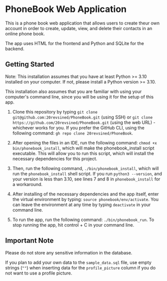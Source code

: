# PhoneBook Web Application

This is a phone book web application that allows users to create theur own account in order to
create, update, view, and delete their contacts in an online phone book.

The app uses HTML for the frontend and Python and SQLite for the backend.

## Getting Started
Note: This installation assumes that you have at least Python >= 3.10 installed on your computer.
If not, please install a Python version >= 3.10.

This installation also assumes that you are familiar with using your computer's command line,
since you will be using it for the setup of this app.

1. Clone this repository by typing `git clone git@github.com:20revsined/PhoneBook.git` (using SSH)
or `git clone https://github.com/20revsined/PhoneBook.git` (using the web URL) - whichever works for you.
If you prefer the GitHub CLI, using the following command: `gh repo clone 20revsined/PhoneBook`.

2. After opening the files in an IDE, run the following command: `chmod +x bin/phonebook_install`, which will make the phonebook_install
script executable. This will allow you to run this script, which will install the necessary dependencies for this project.

3. Then, run the following command, `./bin/phonebook_install`, which will run the `phonebook_install` shell script.
If you run `python3 --version`, and your version is less than 3.10, see lines 7 and 8 in `phonebook_install` for a
workaround.

4. After installing of the necessary dependencies and the app itself, enter the virtual environment by typing:
`source phonebook/env/activate`. You can leave the environment at any time by typing `deactivate` in your command line.

5. To run the app, run the following command: `./bin/phonebook_run`. To stop running the app, hit control + C in
your command line.

## Important Note
Please do not store any sensitive information in the database.

If you plan to add your own data to the `sample_data.sql` file, use empty strings (`""`) when inserting
data for the `profile_picture` column if you do not want to use a profile picture.
